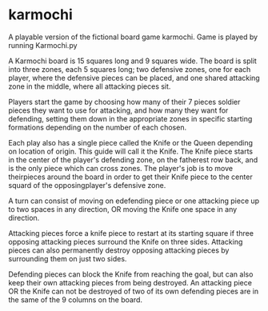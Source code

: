 # karmochi
A playable version of the fictional board game karmochi. Game is played by running Karmochi.py

A Karmochi board is 15 squares long and 9 squares wide. The board is split into three zones, each 5 squares long; two defensive zones, one for each player, where the defensive pieces can be placed, and one shared attacking zone in the middle, where all attacking pieces sit.

Players start the game by choosing how many of their 7 pieces soldier pieces they want to use for attacking, and how many they want for defending, setting them down in the appropriate zones in specific starting formations depending on the number of each chosen.

Each play also has a single piece called the Knife or the Queen depending on location of origin. This guide will call it the Knife. The Knife piece starts in the center of the player's defending zone, on the fatherest row back, and is the only piece which can cross zones. The player's job is to move theirpieces around the board in order to get their Knife piece to the center squard of the opposingplayer's defensive zone.

A turn can consist of moving on edefending piece or one attacking piece up to two spaces in any direction, OR moving the Knife one space in any direction.

Attacking pieces force a knife piece to restart at its starting square if three opposing attacking pieces surround the Knife on three sides. Attacking pieces can also permanently destroy opposing attacking pieces by surrounding them on just two sides.

Defending pieces can block the Knife from reaching the goal, but can also keep their own attacking pieces from being destroyed. An attacking piece OR the Knife can not be destroyed of two of its own defending pieces are in the same of the 9 columns on the board.

